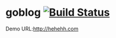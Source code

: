 # goblog  [![Build Status](https://travis-ci.org/github-123456/goblog.svg?branch=master)](https://travis-ci.org/github-123456/goblog)
Demo URL:http://hehehh.com
